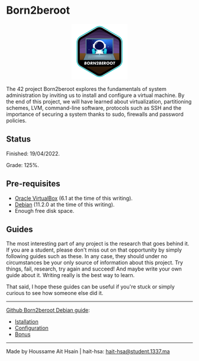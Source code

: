 # Born2beroot

<p align="center">
  <img src="https://github.com/mcombeau/mcombeau/blob/main/42_badges/born2beroote.png" alt="Born2beroot 42 project badge"/>
</p>

The 42 project Born2beroot explores the fundamentals of system administration by inviting us to install and configure a virtual machine. By the end of this project, we will have learned about virtualization, partitioning schemes, LVM, command-line software, protocols such as SSH and the importance of securing a system thanks to sudo, firewalls and password policies.

## Status
Finished: 19/04/2022.

Grade: 125%.

## Pre-requisites
* [Oracle VirtualBox](https://www.virtualbox.org/) (6.1 at the time of this writing).
* [Debian](https://cdimage.debian.org/debian-cd/current/amd64/iso-cd/) (11.2.0 at the time of this writing).
* Enough free disk space.

## Guides

The most interesting part of any project is the research that goes behind it. If you are a student, please don't miss out on that opportunity by simply following guides such as these. In any case, they should under no circumstances be your only source of information about this project. Try things, fail, research, try again and succeed! And maybe write your own guide about it. Writing really is the best way to learn.

That said, I hope these guides can be useful if you're stuck or simply curious to see how someone else did it.

---

[Github Born2beroot Debian guide](https://github.com/mcombeau/Born2beroot/tree/main/guide):
* [Istallation](https://github.com/mcombeau/Born2beroot/blob/main/guide/installation_debian.md)
* [Configuration](https://github.com/mcombeau/Born2beroot/blob/main/guide/configuration_debian.md)
* [Bonus](https://github.com/mcombeau/Born2beroot/blob/main/guide/bonus_debian.md)

---
Made by Houssame Ait Hsain | hait-hsa: hait-hsa@student.1337.ma
